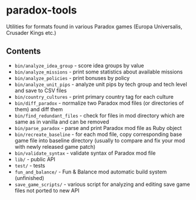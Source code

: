 paradox-tools
=============

Utilities for formats found in various Paradox games (Europa Universalis, Crusader Kings etc.)


Contents
--------

* `bin/analyze_idea_group` - score idea groups by value
* `bin/analyze_missions` - print some statistics about available missions
* `bin/analyze_policies` - print bonuses by policy
* `bin/analyze_unit_pips` - analyze unit pips by tech group and tech level and save to CSV files
* `bin/country_cultures` - print primary country tag for each culture
* `bin/diff_paradox` - normalize two Paradox mod files (or directories of them) and diff them
* `bin/find_redundant_files` - check for files in mod directory which are same as in vanilla and can be removed
* `bin/parse_paradox` - parse and print Paradox mod file as Ruby object
* `bin/recreate_baseline` - for each mod file, copy corresponding base game file into baseline directory (usually to compare and fix your mod with newly released game patch)
* `bin/validate_syntax` - validate syntax of Paradox mod file
* `lib/` - public API
* `test/` - tests
* `fun_and_balance/` - Fun & Balance mod automatic build system (unfinished)
* `save_game_scripts/` - various script for analyzing and editing save game files not ported to new API
